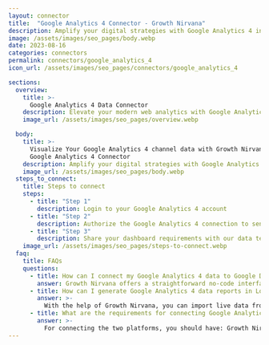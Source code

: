 ```yaml
---
layout: connector
title:  "Google Analytics 4 Connector - Growth Nirvana"
description: Amplify your digital strategies with Google Analytics 4 insights integrated into Looker Studio.
image: /assets/images/seo_pages/body.webp
date: 2023-08-16
categories: connectors
permalink: connectors/google_analytics_4
icon_url: /assets/images/seo_pages/connectors/google_analytics_4

sections:
  overview:
    title: >-
      Google Analytics 4 Data Connector
    description: Elevate your modern web analytics with Google Analytics 4 integration. Seamlessly merge event-based data from Google Analytics 4 with Looker Studio's analytical capabilities, unlocking insights that shape user journeys, digital strategies, and operational excellence.
    image_url: /assets/images/seo_pages/overview.webp

  body:
    title: >-
      Visualize Your Google Analytics 4 channel data with Growth Nirvana's
      Google Analytics 4 Connector
    description: Amplify your digital strategies with Google Analytics 4 insights integrated into Looker Studio.
    image_url: /assets/images/seo_pages/body.webp
  steps_to_connect:
    title: Steps to connect
    steps:
      - title: "Step 1"
        description: Login to your Google Analytics 4 account
      - title: "Step 2"
        description: Authorize the Google Analytics 4 connection to send data to Growth Nirvana
      - title: "Step 3"
        description: Share your dashboard requirements with our data team. We will build the report for you.
    image_url: /assets/images/seo_pages/steps-to-connect.webp
  faq:
    title: FAQs
    questions:
      - title: How can I connect my Google Analytics 4 data to Google Data Studio/Looker Studio?
        answer: Growth Nirvana offers a straightforward no-code interface to connect to Google Analytics 4 data sources.
      - title: How can I generate Google Analytics 4 data reports in Looker Studio?
        answer: >-
          With the help of Growth Nirvana, you can import live data from Google Analytics 4 into Looker Studio. These data can be viewed in charts, tables, and dashboards to generate branded reports that can be shared instantly.
      - title: What are the requirements for connecting Google Analytics 4 and Looker Studio?
        answer: >-
          For connecting the two platforms, you should have: Growth Nirvana Account and Google Analytics 4 Ads Account
---
```

